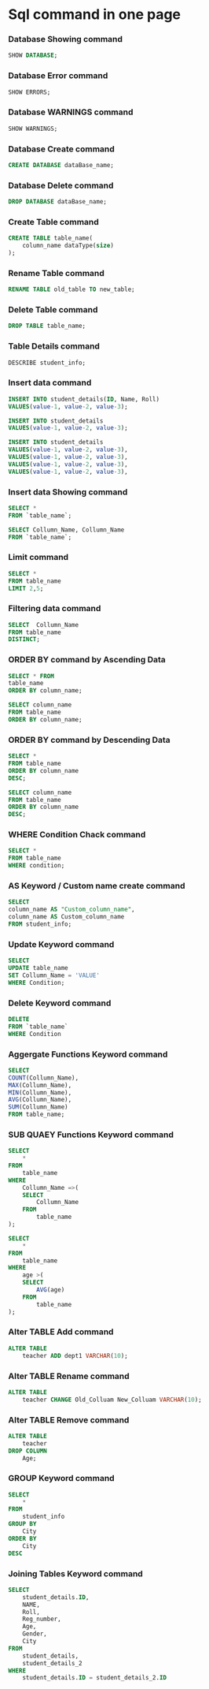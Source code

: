 # Sql command in one page

### Database Showing command

```sql
SHOW DATABASE;
```

### Database Error command

```sql
SHOW ERRORS;
```

### Database WARNINGS command

```sql
SHOW WARNINGS;
```

### Database Create command

```sql
CREATE DATABASE dataBase_name;
```

### Database Delete command

```sql
DROP DATABASE dataBase_name;
```

### Create Table command

```sql
CREATE TABLE table_name(
	column_name dataType(size)
);
```

### Rename Table command

```sql
RENAME TABLE old_table TO new_table;
```

### Delete Table command

```sql
DROP TABLE table_name;
```

### Table Details command

```sql
DESCRIBE student_info;
```

### Insert data command

```sql
INSERT INTO student_details(ID, Name, Roll)
VALUES(value-1, value-2, value-3);
```

```sql
INSERT INTO student_details
VALUES(value-1, value-2, value-3);
```

```sql
INSERT INTO student_details
VALUES(value-1, value-2, value-3),
VALUES(value-1, value-2, value-3),
VALUES(value-1, value-2, value-3),
VALUES(value-1, value-2, value-3),
```

### Insert data Showing command

```sql
SELECT *
FROM `table_name`;
```

```sql
SELECT Collumn_Name, Collumn_Name
FROM `table_name`;
```

### Limit command

```sql
SELECT *
FROM table_name
LIMIT 2,5;
```

### Filtering data command

```sql
SELECT  Collumn_Name
FROM table_name
DISTINCT;
```

### ORDER BY command by Ascending Data

```sql
SELECT * FROM
table_name
ORDER BY column_name;
```

```sql
SELECT column_name
FROM table_name
ORDER BY column_name;
```

### ORDER BY command by Descending Data

```sql
SELECT *
FROM table_name
ORDER BY column_name
DESC;
```

```sql
SELECT column_name
FROM table_name
ORDER BY column_name
DESC;
```

### WHERE Condition Chack command

```sql
SELECT *
FROM table_name
WHERE condition;
```

### AS Keyword / Custom name create command

```sql
SELECT
column_name AS "Custom_column_name",
column_name AS Custom_column_name
FROM student_info;
```

### Update Keyword command

```sql
SELECT
UPDATE table_name
SET Collumn_Name = 'VALUE'
WHERE Condition;
```

### Delete Keyword command

```sql
DELETE
FROM `table_name`
WHERE Condition
```

### Aggergate Functions Keyword command

```sql
SELECT
COUNT(Collumn_Name),
MAX(Collumn_Name),
MIN(Collumn_Name),
AVG(Collumn_Name),
SUM(Collumn_Name)
FROM table_name;
```

### SUB QUAEY Functions Keyword command

```sql
SELECT
    *
FROM
    table_name
WHERE
    Collumn_Name =>(
    SELECT
        Collumn_Name
    FROM
        table_name
);
```

```sql
SELECT
    *
FROM
    table_name
WHERE
    age >(
    SELECT
        AVG(age)
    FROM
        table_name
);
```

### Alter TABLE Add command

```sql
ALTER TABLE
    teacher ADD dept1 VARCHAR(10);
```

### Alter TABLE Rename command

```sql
ALTER TABLE
    teacher CHANGE Old_Colluam New_Colluam VARCHAR(10);
```

### Alter TABLE Remove command

```sql
ALTER TABLE
    teacher
DROP COLUMN
    Age;
```

### GROUP Keyword command

```sql
SELECT
    *
FROM
    student_info
GROUP BY
    City
ORDER BY
    City
DESC

```

### Joining Tables Keyword command

```sql
SELECT
    student_details.ID,
    NAME,
    Roll,
    Reg_number,
    Age,
    Gender,
    City
FROM
    student_details,
    student_details_2
WHERE
    student_details.ID = student_details_2.ID
```
